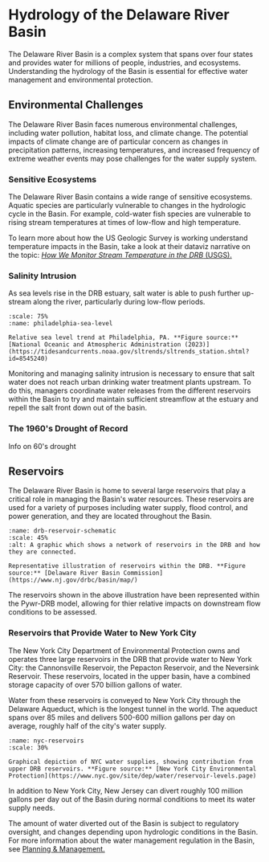 # Hydrology of the Delaware River Basin

The Delaware River Basin is a complex system that spans over four states and provides water for millions of people, industries, and ecosystems. Understanding the hydrology of the Basin is essential for effective water management and environmental protection.


## Environmental Challenges
The Delaware River Basin faces numerous environmental challenges, including water pollution, habitat loss, and climate change. The potential impacts of climate change are of particular concern as changes in precipitation patterns, increasing temperatures, and increased frequency of extreme weather events may pose challenges for the water supply system.

### Sensitive Ecosystems
The Delaware River Basin contains a wide range of sensitive ecosystems. Aquatic species are particularly vulnerable to changes in the hydrologic cycle in the Basin. For example, cold-water fish species are vulnerable to rising stream temperatures at times of low-flow and high temperature. 

To learn more about how the US Geologic Survey is working understand temperature impacts in the Basin, take a look at their dataviz narrative on the topic: [*How We Monitor Stream Temperature in the DRB* (USGS).](https://labs.waterdata.usgs.gov/visualizations/temperature-prediction/index.html#/monitoring)

### Salinity Intrusion

As sea levels rise in the DRB estuary, salt water is able to push further up-stream along the river, particularly during low-flow periods. 

```{figure} ../images/phili_sea_level.png
:scale: 75%
:name: philadelphia-sea-level

Relative sea level trend at Philadelphia, PA. **Figure source:** [National Oceanic and Atmospheric Administration (2023)](https://tidesandcurrents.noaa.gov/sltrends/sltrends_station.shtml?id=8545240)
```

Monitoring and managing salinity intrusion is necessary to ensure that salt water does not reach urban drinking water treatment plants upstream. To do this, managers coordinate water releases from the different reservoirs within the Basin to try and maintain sufficient streamflow at the estuary and repell the salt front down out of the basin.

### The 1960's Drought of Record
Info on 60's drought

## Reservoirs

The Delaware River Basin is home to several large reservoirs that play a critical role in managing the Basin's water resources. These reservoirs are used for a variety of purposes including water supply, flood control, and power generation, and they are located throughout the Basin.

```{figure} ../images/drb_reservoir_schematic.png
:name: drb-reservoir-schematic
:scale: 45%
:alt: A graphic which shows a network of reservoirs in the DRB and how they are connected. 

Representative illustration of reservoirs within the DRB. **Figure source:** [Delaware River Basin Commission](https://www.nj.gov/drbc/basin/map/)
```

The reservoirs shown in the above illustration have been represented within the Pywr-DRB model, allowing for thier relative impacts on downstream flow conditions to be assessed. 


### Reservoirs that Provide Water to New York City
The New York City Department of Environmental Protection owns and operates three large reservoirs in the DRB that provide water to New York City: the Cannonsville Reservoir, the Pepacton Reservoir, and the Neversink Reservoir. These reservoirs, located in the upper basin, have a combined storage capacity of over 570 billion gallons of water.

Water from these reservoirs is conveyed to New York City through the Delaware Aqueduct, which is the longest tunnel in the world. The aqueduct spans over 85 miles and delivers 500-600 million gallons per day on average, roughly half of the city's water supply.

```{figure} ../images/nyc_reservoirs.png
:name: nyc-reservoirs
:scale: 30%

Graphical depiction of NYC water supplies, showing contribution from upper DRB reservoirs. **Figure source:** [New York City Environmental Protection](https://www.nyc.gov/site/dep/water/reservoir-levels.page)
```

In addition to New York City, New Jersey can divert roughly 100 million gallons per day out of the Basin during normal conditions to meet its water supply needs. 

The amount of water diverted out of the Basin is subject to regulatory oversight, and changes depending upon hydrologic conditions in the Basin. For more information about the water management regulation in the Basin, see [Planning & Management.](./drb_planning_management.md)
